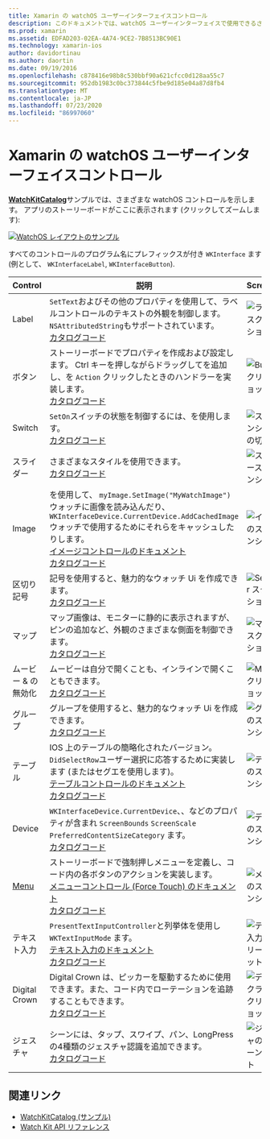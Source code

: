 ```yaml
---
title: Xamarin の watchOS ユーザーインターフェイスコントロール
description: このドキュメントでは、watchOS ユーザーインターフェイスで使用できるさまざまなコントロールについて説明します。 ラベル、ボタン、スイッチ、スライダー、画像、区切り記号、マップなどの説明が表示されます。
ms.prod: xamarin
ms.assetid: EDFAD203-02EA-4A74-9CE2-7B8513BC90E1
ms.technology: xamarin-ios
author: davidortinau
ms.author: daortin
ms.date: 09/19/2016
ms.openlocfilehash: c878416e98b8c530bbf90a621cfcc0d128aa55c7
ms.sourcegitcommit: 952db1983c0bc373844c5fbe9d185e04a87d8fb4
ms.translationtype: MT
ms.contentlocale: ja-JP
ms.lasthandoff: 07/23/2020
ms.locfileid: "86997060"
---
```

# <a name="watchos-user-interface-controls-in-xamarin"></a>Xamarin の watchOS ユーザーインターフェイスコントロール

[**WatchKitCatalog**](https://github.com/xamarin/monotouch-samples/tree/master/watchOS/WatchKitCatalog)サンプルでは、さまざまな watchOS コントロールを示します。 アプリのストーリーボードがここに表示されます (クリックしてズームします):

[![WatchOS レイアウトのサンプル](images/storyboard-sml.png)](images/storyboard.png#lightbox)

すべてのコントロールのプログラム名にプレフィックスが付き `WKInterface` ます (例として、 `WKInterfaceLabel`, `WKInterfaceButton`).

|Control|説明|Screenshot|
|---|---|---|
|Label|`SetText`およびその他のプロパティを使用して、ラベルコントロールのテキストの外観を制御します。 `NSAttributedString`もサポートされています。<br />[カタログコード](https://github.com/xamarin/ios-samples/blob/master/watchOS/WatchKitCatalog/WatchKit3Extension/LabelDetailController.cs)|![ラベルのスクリーンショット](Images/label.png)|
|ボタン|ストーリーボードでプロパティを作成および設定します。 Ctrl キーを押しながらドラッグしてを追加し、を `Action` クリックしたときのハンドラーを実装します。<br />[カタログコード](https://github.com/xamarin/ios-samples/blob/master/watchOS/WatchKitCatalog/WatchKit3Extension/ButtonDetailController.cs)|![Button スクリーンショット](Images/button.png)|
|Switch|`SetOn`スイッチの状態を制御するには、を使用します。<br />[カタログコード](https://github.com/xamarin/ios-samples/blob/master/watchOS/WatchKitCatalog/WatchKit3Extension/SwitchDetailController.cs)|![スクリーンショットの切り替え](Images/switch.png)|
|スライダー|さまざまなスタイルを使用できます。<br />[カタログコード](https://github.com/xamarin/ios-samples/blob/master/watchOS/WatchKitCatalog/WatchKit3Extension/SliderDetailController.cs)|![スライダースクリーンショット](Images/slider.png)|
|Image|を使用して、 `myImage.SetImage("MyWatchImage")` ウォッチに画像を読み込んだり、 `WKInterfaceDevice.CurrentDevice.AddCachedImage` ウォッチで使用するためにそれらをキャッシュしたりします。<br />[イメージコントロールのドキュメント](~/ios/watchos/user-interface/image.md)<br />[カタログコード](https://github.com/xamarin/ios-samples/blob/master/watchOS/WatchKitCatalog/WatchKit3Extension/ImageDetailController.cs)|![イメージのスクリーンショット](Images/image.png)|
|区切り記号|記号を使用すると、魅力的なウォッチ Ui を作成できます。<br />[カタログコード](https://github.com/xamarin/ios-samples/blob/master/watchOS/WatchKitCatalog/WatchKit3Extension/SeparatorDetailController.cs)|![Separator スクリーンショット](Images/separator.png)|
|マップ|マップ画像は、モニターに静的に表示されますが、ピンの追加など、外観のさまざまな側面を制御できます。<br />[カタログコード](https://github.com/xamarin/ios-samples/blob/master/watchOS/WatchKitCatalog/WatchKit3Extension/MapDetailController.cs)|![マップのスクリーンショット](Images/map.png)|
|ムービー & の無効化|ムービーは自分で開くことも、インラインで開くこともできます。<br />[カタログコード](https://github.com/xamarin/ios-samples/blob/master/watchOS/WatchKitCatalog/WatchKit3Extension/MovieDetailController.cs)|![Movie スクリーンショット](Images/movie.png)|
|グループ|グループを使用すると、魅力的なウォッチ Ui を作成できます。<br />[カタログコード](https://github.com/xamarin/ios-samples/blob/master/watchOS/WatchKitCatalog/WatchKit3Extension/GroupDetailController.cs)|![グループのスクリーンショット](Images/group.png)|
|テーブル|IOS 上のテーブルの簡略化されたバージョン。 `DidSelectRow`ユーザー選択に応答するために実装します (またはセグエを使用します)。<br />[テーブルコントロールのドキュメント](~/ios/watchos/user-interface/table.md)<br />[カタログコード](https://github.com/xamarin/ios-samples/blob/master/watchOS/WatchKitCatalog/WatchKit3Extension/Table%20Detail%20Controller/TableDetailController.cs)|![テーブルのスクリーンショット](Images/table.png)|
|Device|`WKInterfaceDevice.CurrentDevice`、、などのプロパティが含まれ `ScreenBounds` `ScreenScale` `PreferredContentSizeCategory` ます。<br />[カタログコード](https://github.com/xamarin/ios-samples/blob/master/watchOS/WatchKitCatalog/WatchKit3Extension/DeviceDetailController.cs)|![デバイスのスクリーンショット](Images/device.png)|
|[Menu](~/ios/watchos/user-interface/menu.md)|ストーリーボードで強制押しメニューを定義し、コード内の各ボタンのアクションを実装します。<br />[メニューコントロール (Force Touch) のドキュメント](~/ios/watchos/user-interface/menu.md)<br />[カタログコード](https://github.com/xamarin/ios-samples/blob/master/watchOS/WatchKitCatalog/WatchKit3Extension/ControllerDetailController.cs)|![メニューのスクリーンショット](Images/controller.png)|
|テキスト入力|`PresentTextInputController`と列挙体を使用し `WKTextInputMode` ます。<br />[テキスト入力のドキュメント](~/ios/watchos/user-interface/text-input.md)<br />[カタログコード](https://github.com/xamarin/ios-samples/blob/master/watchOS/WatchKitCatalog/WatchKit3Extension/TextInputController.cs)|![テキスト入力のスクリーンショット](Images/textinput.png)|
|Digital Crown|Digital Crown は、ピッカーを駆動するために使用できます。また、コード内でローテーションを追跡することもできます。<br />[カタログコード](https://github.com/xamarin/ios-samples/blob/master/watchOS/WatchKitCatalog/WatchKit3Extension/CrownDetailController.cs)|![デジタルクラウンスクリーンショット](Images/digital-crown.png)|
|ジェスチャ|シーンには、タップ、スワイプ、パン、LongPress の4種類のジェスチャ認識を追加できます。<br />[カタログコード](https://github.com/xamarin/ios-samples/blob/master/watchOS/WatchKitCatalog/WatchKit3Extension/GestureDetailController.cs)|![ジェスチャのスクリーンショット](Images/gestures.png)|

## <a name="related-links"></a>関連リンク

- [WatchKitCatalog (サンプル)](https://docs.microsoft.com/samples/xamarin/ios-samples/watchos-watchkitcatalog)
- [Watch Kit API リファレンス](xref:WatchKit)
